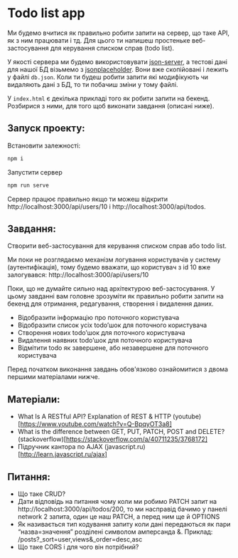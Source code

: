 # Todo list app

Ми будемо вчитися як правильно робити запити на сервер, що таке API, як з ним працювати і тд. Для цього ти напишеш простеньке веб-застосування для керування списком справ (todo list).

У якості сервера ми будемо використовувати [json-server](https://github.com/typicode/json-server), а тестові дані для нашої БД візьмемо з [jsonplaceholder](https://jsonplaceholder.typicode.com/db). Вони вже скопійовані і лежить у файлі `db.json`. Коли ти будеш робити запити які модифікують чи видаляють дані з БД, то ти побачиш зміни у тому файлі.

У `index.html` є декілька прикладі того як робити запити на бекенд. Розбирися з ними, для того щоб виконати завдання (описані ниже).

## Запуск проекту:
Встановити залежності:
```bash
npm i
```
Запустити сервер
```bash
npm run serve
```

Сервер працює правильно якщо ти можеш відкрити http://localhost:3000/api/users/10 і http://localhost:3000/api/todos.

## Завдання:
Створити веб-застосування для керування списком справ або todo list. 

Ми поки не розглядаємо механізм логування користувачів у систему (аутентифікація), тому будемо вважати, що користувач з id 10 вже залогувався: http://localhost:3000/api/users/10

Поки, що не думайте сильно над архітектурою веб-застосування. У цьому завданні вам головне зрозуміти як правильно робити запити на бекенд для отримання, редагування, створення і видалення даних.

- Відобразити інформацію про поточного користувача
- Відобразити список усіх todo’шок для поточного користувача
- Створення нових todo’шок для поточного користувача
- Видалення наявних todo’шок для поточного користувача
- Відмітити todo як завершене, або незавершене для поточного користувача

Перед початком виконання завдань обов'язково ознайомитися з двома першими матеріалами нижче.

## Матеріали:
- What Is A RESTful API? Explanation of REST & HTTP (youtube)[https://www.youtube.com/watch?v=Q-BpqyOT3a8]
- What is the difference between GET, PUT, PATCH, POST and DELETE? (stackoverflow)[https://stackoverflow.com/a/40711235/3768172]
- Підручник кантора по AJAX (javascript.ru)[http://learn.javascript.ru/ajax]

## Питання:
- Що таке CRUD?
- Дати відповідь на питання чому коли ми робимо PATCH запит на http://localhost:3000/api/todos/200, то ми насправід бачимо у панелі network 2 запита, один це наш PATCH, а перед ним ще й OPTIONS
- Як називається тип кодування запиту коли дані передаються як пари “назва=значення” розділені символом амперсанда &. Приклад: /posts?_sort=user,views&_order=desc,asc
- Що таке CORS і для чого він потрібний?
